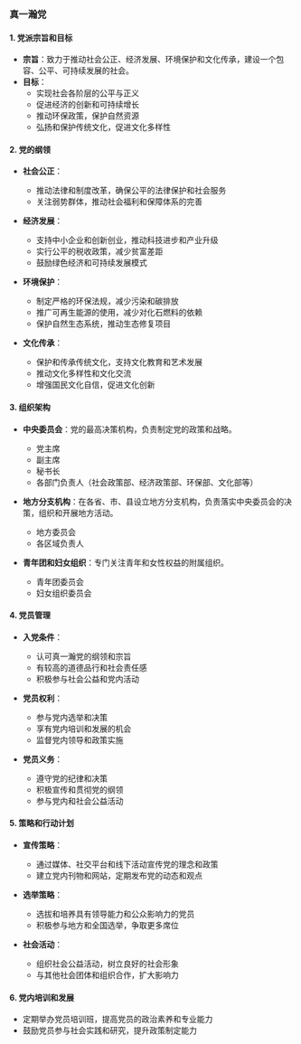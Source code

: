 ### 真一瀚党

#### 1. 党派宗旨和目标
- **宗旨**：致力于推动社会公正、经济发展、环境保护和文化传承，建设一个包容、公平、可持续发展的社会。
- **目标**：
  - 实现社会各阶层的公平与正义
  - 促进经济的创新和可持续增长
  - 推动环保政策，保护自然资源
  - 弘扬和保护传统文化，促进文化多样性

#### 2. 党的纲领
- **社会公正**：
  - 推动法律和制度改革，确保公平的法律保护和社会服务
  - 关注弱势群体，推动社会福利和保障体系的完善

- **经济发展**：
  - 支持中小企业和创新创业，推动科技进步和产业升级
  - 实行公平的税收政策，减少贫富差距
  - 鼓励绿色经济和可持续发展模式

- **环境保护**：
  - 制定严格的环保法规，减少污染和碳排放
  - 推广可再生能源的使用，减少对化石燃料的依赖
  - 保护自然生态系统，推动生态修复项目

- **文化传承**：
  - 保护和传承传统文化，支持文化教育和艺术发展
  - 推动文化多样性和文化交流
  - 增强国民文化自信，促进文化创新

#### 3. 组织架构
- **中央委员会**：党的最高决策机构，负责制定党的政策和战略。
  - 党主席
  - 副主席
  - 秘书长
  - 各部门负责人（社会政策部、经济政策部、环保部、文化部等）

- **地方分支机构**：在各省、市、县设立地方分支机构，负责落实中央委员会的决策，组织和开展地方活动。
  - 地方委员会
  - 各区域负责人

- **青年团和妇女组织**：专门关注青年和女性权益的附属组织。
  - 青年团委员会
  - 妇女组织委员会

#### 4. 党员管理
- **入党条件**：
  - 认可真一瀚党的纲领和宗旨
  - 有较高的道德品行和社会责任感
  - 积极参与社会公益和党内活动

- **党员权利**：
  - 参与党内选举和决策
  - 享有党内培训和发展的机会
  - 监督党内领导和政策实施

- **党员义务**：
  - 遵守党的纪律和决策
  - 积极宣传和贯彻党的纲领
  - 参与党内和社会公益活动

#### 5. 策略和行动计划
- **宣传策略**：
  - 通过媒体、社交平台和线下活动宣传党的理念和政策
  - 建立党内刊物和网站，定期发布党的动态和观点

- **选举策略**：
  - 选拔和培养具有领导能力和公众影响力的党员
  - 积极参与地方和全国选举，争取更多席位

- **社会活动**：
  - 组织社会公益活动，树立良好的社会形象
  - 与其他社会团体和组织合作，扩大影响力

#### 6. 党内培训和发展
- 定期举办党员培训班，提高党员的政治素养和专业能力
- 鼓励党员参与社会实践和研究，提升政策制定能力
